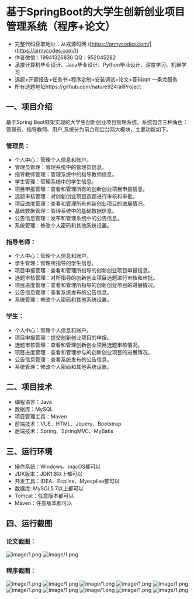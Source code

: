 基于SpringBoot的大学生创新创业项目管理系统（程序+论文）
=
- 完整代码获取地址：从戎源码网 ([https://armycodes.com/](https://armycodes.com/))
- 作者微信：19941326836  QQ：952045282 
- 承接计算机毕业设计、Java毕业设计、Python毕业设计、深度学习、机器学习
- 选题+开题报告+任务书+程序定制+安装调试+论文+答辩ppt 一条龙服务
- 所有选题地址https://github.com/nature924/allProject

一、项目介绍
---
基于Spring Boot框架实现的大学生创新创业项目管理系统，系统包含三种角色：管理员、指导教师、用户,系统分为前台和后台两大模块，主要功能如下。


### 管理员：
- 个人中心：管理个人信息和账户。
- 管理员管理：管理系统中的管理员信息。
- 指导教师管理：管理系统中的指导教师信息。
- 学生管理：管理系统中的学生信息。
- 项目申报管理：查看和管理所有的创新创业项目申报信息。
- 选题审核管理：对创新创业项目选题进行审核和审批。
- 项目进度管理：查看和管理所有创新创业项目的进展情况。
- 基础数据管理：管理系统中的基础数据信息。
- 公告信息管理：发布和管理系统中的公告信息。
- 系统管理：修改个人密码和其他系统设置。

### 指导老师：
- 个人中心：管理个人信息和账户。
- 学生管理：管理所指导的学生信息。
- 项目申报管理：查看和管理所指导的创新创业项目申报信息。
- 选题审核管理：对所指导的创新创业项目选题进行审核和审批。
- 项目进度管理：查看和管理所指导的创新创业项目的进展情况。
- 公告信息管理：查看系统发布的公告信息。
- 系统管理：修改个人密码和其他系统设置。

### 学生：
- 个人中心：管理个人信息和账户。
- 项目申报管理：提交创新创业项目的申报。
- 选题审核管理：查看和管理创新创业项目选题审核情况。
- 项目进度管理：查看和管理参与的创新创业项目的进展情况。
- 公告信息管理：查看系统发布的公告信息。
- 系统管理：修改个人密码和其他系统设置。



二、项目技术
---
- 编程语言：Java
- 数据库：MySQL
- 项目管理工具：Maven
- 前端技术：VUE、HTML、Jquery、Bootstrap
- 后端技术：Spring、SpringMVC、MyBatis

三、运行环境
---
- 操作系统：Windows、macOS都可以
- JDK版本：JDK1.8以上都可以
- 开发工具：IDEA、Ecplise、Myecplise都可以
- 数据库: MySQL5.7以上都可以
- Tomcat：任意版本都可以
- Maven：任意版本都可以

四、运行截图
---
### 论文截图：
![image/1.png](limage/1.png)
![image/1.png](limage/2.png)

### 程序截图：
![image/1.png](image/1.png)
![image/1.png](image/2.png)
![image/1.png](image/3.png)
![image/1.png](image/4.png)
![image/1.png](image/5.png)
![image/1.png](image/6.png)
![image/1.png](image/7.png)
![image/1.png](image/8.png)
![image/1.png](image/9.png)
![image/1.png](image/10.png)

